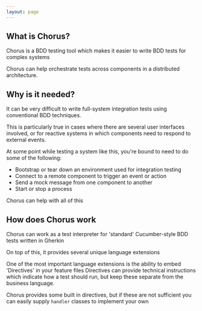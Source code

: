 ```yaml
---
layout: page
---
```


## What is Chorus?

Chorus is a BDD testing tool which makes it easier to write BDD tests for complex systems

Chorus can help orchestrate tests across components in a distributed architecture.

## Why is it needed?

It can be very difficult to write full-system integration tests using conventional BDD techniques.

This is particularly true in cases where there are several user interfaces involved, or for reactive systems in which components need to respond to external events.

At some point while testing a system like this, you're bound to need to do some of the following:

* Bootstrap or tear down an environment used for integration testing
* Connect to a remote component to trigger an event or action
* Send a mock message from one component to another
* Start or stop a process

Chorus can help with all of this

## How does Chorus work

Chorus can work as a test interpreter for 'standard' Cucumber-style BDD tests written in Gherkin

On top of this, it provides several unique language extensions

One of the most important language extensions is the ability to embed 'Directives' in your feature files
Directives can provide technical instructions which indicate how a test should run, but keep these separate from the business language.

Chorus provides some built in directives, but if these are not sufficient you can easily supply `handler` classes to implement your own













